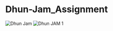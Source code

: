 # Dhun-Jam_Assignment
![Dhun Jam](https://github.com/mkmeena97/Dhun-Jam_Assignment/assets/136839661/3580569c-63d5-4b1e-ab56-8aecc9cb9c1c)
![Dhun JAM 1](https://github.com/mkmeena97/Dhun-Jam_Assignment/assets/136839661/3cda2fc0-edea-4c9e-b55e-20c2fddb878e)
